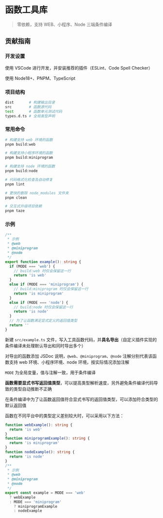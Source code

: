 # 函数工具库

> 零依赖，支持 WEB、小程序、Node 三端条件编译

## 贡献指南

### 开发设置

使用 VSCode 进行开发，并安装推荐的插件（ESLint、Code Spell Checker）

使用 Node18+、PNPM、TypeScript

### 项目结构

```sh
dist       # 构建输出目录
src        # 函数源代码
test       # 函数单元测试代码
types.d.ts # 全局类型声明
```

### 常用命令

```sh
# 构建支持 web 环境的函数
pnpm build:web

# 构建支持小程序环境的函数
pnpm build:miniprogram

# 构建支持 node 环境的函数
pnpm build:node

# 代码格式化检查及自动修复
pnpm lint

# 更快的删除 node_modules 文件夹
pnpm clean

# 交互式升级项目依赖
pnpm taze
```

### 示例

```ts
/**
 * 示例
 * @web
 * @miniprogram
 * @node
 */
export function example(): string {
  if (MODE === 'web') {
    // build:web 时仅会保留这一行
    return 'is web'
  }
  else if (MODE === 'miniprogram') {
    // build:miniprogram 时仅会保留这一行
    return 'is miniprogram'
  }
  else if (MODE === 'node') {
    // build:node 时仅会保留这一行
    return 'is node'
  }
  // 为了让函数满足显式定义的返回值类型
  return ''
}
```

新建 `src/example.ts` 文件，写入工具函数代码，并**具名导出**（自定义插件实现的条件编译未处理默认导出和同时导出多个）

对导出的函数添加 JSDoc 说明，`@web`、`@miniprogram`、`@node` 注解分别代表该函数支持 web 环境、小程序环境、node 环境，按实际情况添加注解

`MODE` 为全局变量，值与注解一致，用于条件编译

**函数需要显式书写返回值类型**，可以提高类型解析速度，另外避免条件编译代码导致的类型自动推断不正确

在条件编译中为了让函数返回值符合显式书写的返回值类型，可以添加符合类型的默认返回值

函数在不同平台中的类型定义差别较大时，可以采用以下方法：

```ts
function webExample(): string {
  return 'is web'
}
function miniprogramExample(): string {
  return 'is miniprogram'
}
function nodeExample(): string {
  return 'is node'
}
/**
 * 示例
 * @web
 * @miniprogram
 * @node
 */
export const example = MODE === 'web'
  ? webExample
  : MODE === 'miniprogram'
    ? miniprogramExample
    : nodeExample
```
